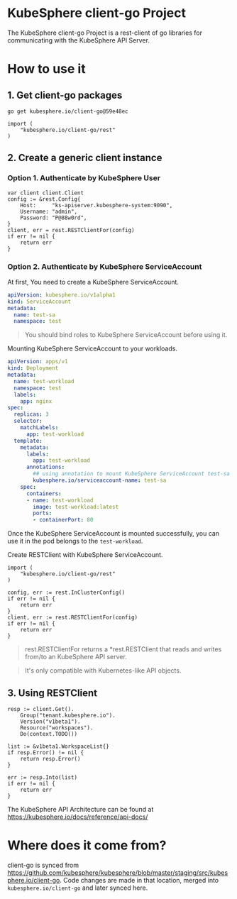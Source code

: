 # KubeSphere client-go Project

The KubeSphere client-go Project is a rest-client of go libraries for communicating with the KubeSphere API Server.

# How to use it

## 1. Get client-go packages

```shell
go get kubesphere.io/client-go@59e48ec
```

```golang
import (
	"kubesphere.io/client-go/rest"
)
```
## 2. Create a generic client instance

### Option 1. Authenticate by KubeSphere User
```golang
var client client.Client
config := &rest.Config{
    Host:     "ks-apiserver.kubesphere-system:9090",
    Username: "admin",
    Password: "P@88w0rd",
}
client, err = rest.RESTClientFor(config)
if err != nil {
    return err
}

```

### Option 2. Authenticate by KubeSphere ServiceAccount

At first, You need to create a KubeSphere ServiceAccount.

```yaml
apiVersion: kubesphere.io/v1alpha1
kind: ServiceAccount
metadata:
  name: test-sa
  namespace: test
```

> You should bind roles to KubeSphere ServiceAccount before using it.

Mounting KubeSphere ServiceAccount to your workloads.

```yaml
apiVersion: apps/v1
kind: Deployment
metadata:
  name: test-workload
  namespace: test
  labels:
    app: nginx
spec:
  replicas: 3
  selector:
    matchLabels:
      app: test-workload
  template:
    metadata:
      labels:
        app: test-workload
      annotations:
        ## using annotation to mount KubeSphere ServiceAccount test-sa
        kubesphere.io/serviceaccount-name: test-sa
    spec:
      containers:
      - name: test-workload
        image: test-workload:latest
        ports:
        - containerPort: 80
```

Once the KubeSphere ServiceAccount is mounted successfully, you can use it in the pod belongs to the `test-workload`.

Create RESTClient with KubeSphere ServiceAccount. 
```golang
import (
	"kubesphere.io/client-go/rest"
)
```

```golang
config, err := rest.InClusterConfig()
if err != nil {
    return err
}
client, err := rest.RESTClientFor(config)
if err != nil {
    return err
}
```

> rest.RESTClientFor returns a *rest.RESTClient that reads and writes from/to an KubeSphere API server. 

> It's only compatible with Kubernetes-like API objects.

## 3. Using RESTClient

```golang
resp := client.Get().
    Group("tenant.kubesphere.io").
    Version("v1beta1").
    Resource("workspaces").
    Do(context.TODO())

list := &v1beta1.WorkspaceList{}
if resp.Error() != nil {
    return resp.Error()
}

err := resp.Into(list)
if err != nil {
    return err
}
```

The KubeSphere API Architecture can be found at https://kubesphere.io/docs/reference/api-docs/

# Where does it come from?

client-go is synced from https://github.com/kubesphere/kubesphere/blob/master/staging/src/kubesphere.io/client-go. Code changes are made in that location, merged into `kubesphere.io/client-go` and later synced here.